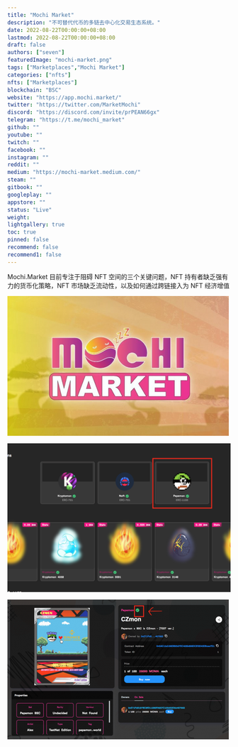 ```yaml
---
title: "Mochi Market"
description: "不可替代代币的多链去中心化交易生态系统。"
date: 2022-08-22T00:00:00+08:00
lastmod: 2022-08-22T00:00:00+08:00
draft: false
authors: ["seven"]
featuredImage: "mochi-market.png"
tags: ["Marketplaces","Mochi Market"]
categories: ["nfts"]
nfts: ["Marketplaces"]
blockchain: "BSC"
website: "https://app.mochi.market/"
twitter: "https://twitter.com/MarketMochi"
discord: "https://discord.com/invite/prPEAN66gx"
telegram: "https://t.me/mochi_market"
github: ""
youtube: ""
twitch: ""
facebook: ""
instagram: ""
reddit: ""
medium: "https://mochi-market.medium.com/"
steam: ""
gitbook: ""
googleplay: ""
appstore: ""
status: "Live"
weight: 
lightgallery: true
toc: true
pinned: false
recommend: false
recommend1: false
---
```

Mochi.Market 目前专注于阻碍 NFT 空间的三个关键问题，NFT 持有者缺乏强有力的货币化策略，NFT 市场缺乏流动性，以及如何通过跨链接入为 NFT 经济增值 

![1](1661151622814.jpg)

![2](1661151654755.jpg)

![3](1661151665769.jpg)